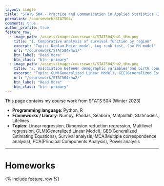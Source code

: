 ```yaml
---
layout: single
title: "STATS 504 - Practice and Communication in Applied Statistics (In progress)"
permalink: /coursework/STAT504/
comments: true
author_profile: true
feature_row:
  - image_path: /assets/images/coursework/STAT504/hw1_thm.png
    title: "1. Comparative analysis of survival function by region"
    excerpt: "Topic: Kaplan-Meier model, Log-rank test, Cox PH model"
    url: "/coursework/STAT504/hw1/"
    btn_label: "Read More"
    btn_class: "btn--primary"	
  - image_path: /assets/images/coursework/STAT504/hw2_thm.png
    title: "2. Association between demographic variables and birth counts by counties"
    excerpt: "Topic: GLM(Generalized Linear Model), GEE(Generalized Estimating Equations), PCA(Principal Component Analysis), Score test"
    url: "/coursework/STAT504/hw2/"
    btn_label: "Read More"
    btn_class: "btn--primary"	
---
```


This page contains my course work from STATS 504 (Winter 2023)

- **Programming language**: Python, R
- **Frameworks / Library**: Numpy, Pandas, Seaborn, Matplotlib, Statmodels, Lifelines
- **Topics**: Linear regression, Dimension reduction regression, Multilevel regression, GLM(Generalized Linear Model), GEE(Generalized Estimating Equations), Survival analysis, MCA(Multiple correspondence analysis), PCA(Principal Components Analysis), Power analysis


***

# Homeworks

{% include feature_row %}